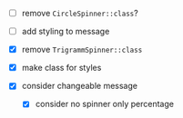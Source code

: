 - [ ] remove `CircleSpinner::class`?
- [ ] add styling to message

- [x] remove `TrigrammSpinner::class`
- [x] make class for styles
- [x] consider changeable message  
    - [x] consider no spinner only percentage  